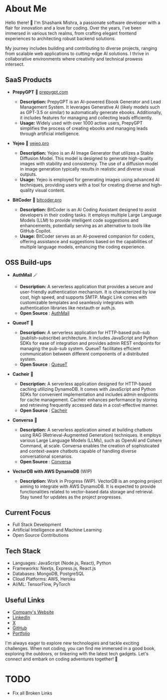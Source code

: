 # About Me

Hello there! 👋 I'm Shashank Mishra, a passionate software developer with a flair for innovation and a love for coding. Over the years, I've been immersed in various tech realms, from crafting elegant frontend experiences to architecting robust backend solutions.

My journey includes building and contributing to diverse projects, ranging from scalable web applications to cutting-edge AI solutions. I thrive in collaborative environments where creativity and technical prowess intersect.

## SaaS Products
- **PrepyGPT** 🔗 [prepygpt.com](https://prepygpt.com)
   - **Description:** PrepyGPT is an AI-powered Ebook Generator and Lead Management System. It leverages Generative AI (likely models such as GPT-3.5 or similar) to automatically generate ebooks. Additionally, it includes features for managing and collecting leads efficiently.
   - **Usage:** Widely used with over 1000 active users, PrepyGPT simplifies the process of creating ebooks and managing leads through artificial intelligence.

- **Yejeo** 🔗 [yejeo.pro](https://yejeo.pro)
   - **Description:** Yejeo is an AI Image Generator that utilizes a Stable Diffusion Model. This model is designed to generate high-quality images with stability and consistency. The use of a diffusion model in image generation typically results in realistic and diverse visual outputs.
   - **Usage:** Yejeo is employed for generating images using advanced AI techniques, providing users with a tool for creating diverse and high-quality visual content.

- **BitCoder** 🔗 [bitcoder.pro](https://bitcoder.pro)
   - **Description:** BitCoder is an AI Coding Assistant designed to assist developers in their coding tasks. It employs multiple Large Language Models (LLM) to provide intelligent code suggestions and enhancements, potentially serving as an alternative to tools like GitHub Copilot.
   - **Usage:** BitCoder serves as an AI-powered companion for coders, offering assistance and suggestions based on the capabilities of multiple language models, enhancing the coding experience.


## OSS Build-ups
- **AuthMail** 🪄 
  - **Description:** A serverless application that provides a secure and user-friendly authentication mechanism. It is characterized by low cost, high speed, and supports SMTP. Magic Link comes with customizable templates and seamlessly integrates with authentication libraries like nextauth or auth.js.
  - **Open Source** : [AuthMail](github.com/otlichnyy/AuthMail)
  
- **QueueT** 🚦 
  - **Description:** A serverless application for HTTP-based pub-sub (publish-subscribe) architecture. It includes JavaScript and Python SDKs for ease of integration and provides admin REST endpoints for managing the pub-sub system. QueueT facilitates efficient communication between different components of a distributed system.
  - **Open Source** : [QueueT](github.com/otlichnyy/queuet)

- **Cacheir** 🔄 
  - **Description:** A serverless application designed for HTTP-based caching utilizing DynamoDB. It comes with JavaScript and Python SDKs for convenient implementation and includes admin endpoints for cache management. Cacheir enhances performance by storing and retrieving frequently accessed data in a cost-effective manner.
  - **Open Source** : [Cacheir](github.com/otlichnyy/cacheir)

- **Conversa** 🤖
  - **Description:** A serverless application aimed at building chatbots using RAG (Retrieval-Augmented Generation) techniques. It employs various Large Language Models (LLMs), such as OpenAI and Cohere Command, at scale. Conversa enables the creation of sophisticated and context-aware chatbots capable of handling diverse conversational scenarios.
  - **Open Source** : [Conversa](github.com/otlichnyy/Conversa)

- **VectorDB with AWS DynamoDB** (WIP)
  - **Description:** Work in Progress (WIP). VectorDB is an ongoing project aiming to integrate with AWS DynamoDB. It is expected to provide functionalities related to vector-based data storage and retrieval. Stay tuned for updates as the project progresses.




## Current Focus
- Full Stack Development
- Artificial Intelligence and Machine Learning
- Open Source Contributions

## Tech Stack
- Languages: JavaScript (Node.js, React), Python
- Frameworks: Nextjs, Express.js, React.js
- Databases: MongoDB, PostgreSQL
- Cloud Platforms: AWS, Heroku
- AI/ML: TensorFlow, PyTorch

## Useful Links
- [Company's Website](https://createahead.com)
- [LinkedIn](https://linkedin.com/Otlichnyy)
- [X](https://x.com/Otlichnyy)
- [GitHub](https://github.com/Otlichnyy)
- [Portfolio](https://otlichnyy.github.io)

I'm always eager to explore new technologies and tackle exciting challenges. When not coding, you can find me immersed in a good book, exploring the outdoors, or tinkering with the latest tech gadgets.
Let's connect and embark on coding adventures together! 🚀

# TODO
 - Fix all Broken Links
